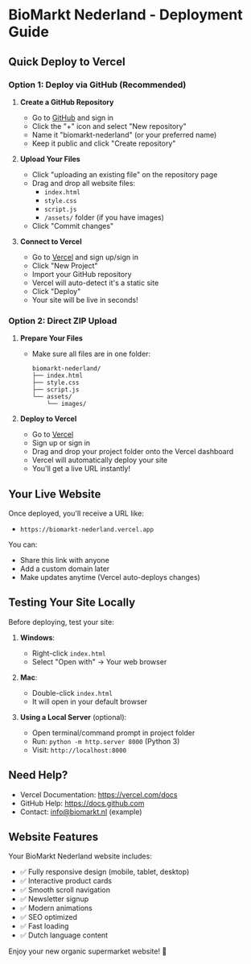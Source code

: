 # BioMarkt Nederland - Deployment Guide

## Quick Deploy to Vercel

### Option 1: Deploy via GitHub (Recommended)

1. **Create a GitHub Repository**
   - Go to [GitHub](https://github.com) and sign in
   - Click the "+" icon and select "New repository"
   - Name it "biomarkt-nederland" (or your preferred name)
   - Keep it public and click "Create repository"

2. **Upload Your Files**
   - Click "uploading an existing file" on the repository page
   - Drag and drop all website files:
     - `index.html`
     - `style.css`
     - `script.js`
     - `/assets/` folder (if you have images)
   - Click "Commit changes"

3. **Connect to Vercel**
   - Go to [Vercel](https://vercel.com) and sign up/sign in
   - Click "New Project"
   - Import your GitHub repository
   - Vercel will auto-detect it's a static site
   - Click "Deploy"
   - Your site will be live in seconds!

### Option 2: Direct ZIP Upload

1. **Prepare Your Files**
   - Make sure all files are in one folder:
     ```
     biomarkt-nederland/
     ├── index.html
     ├── style.css
     ├── script.js
     └── assets/
         └── images/
     ```

2. **Deploy to Vercel**
   - Go to [Vercel](https://vercel.com)
   - Sign up or sign in
   - Drag and drop your project folder onto the Vercel dashboard
   - Vercel will automatically deploy your site
   - You'll get a live URL instantly!

## Your Live Website

Once deployed, you'll receive a URL like:
- `https://biomarkt-nederland.vercel.app`

You can:
- Share this link with anyone
- Add a custom domain later
- Make updates anytime (Vercel auto-deploys changes)

## Testing Your Site Locally

Before deploying, test your site:

1. **Windows**: 
   - Right-click `index.html`
   - Select "Open with" → Your web browser

2. **Mac**: 
   - Double-click `index.html`
   - It will open in your default browser

3. **Using a Local Server** (optional):
   - Open terminal/command prompt in project folder
   - Run: `python -m http.server 8000` (Python 3)
   - Visit: `http://localhost:8000`

## Need Help?

- Vercel Documentation: https://vercel.com/docs
- GitHub Help: https://docs.github.com
- Contact: info@biomarkt.nl (example)

## Website Features

Your BioMarkt Nederland website includes:
- ✅ Fully responsive design (mobile, tablet, desktop)
- ✅ Interactive product cards
- ✅ Smooth scroll navigation
- ✅ Newsletter signup
- ✅ Modern animations
- ✅ SEO optimized
- ✅ Fast loading
- ✅ Dutch language content

Enjoy your new organic supermarket website! 🌿